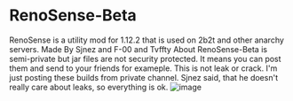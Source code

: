 # RenoSense-Beta
RenoSense is a utility mod for 1.12.2 that is used on 2b2t and other anarchy servers.
Made By Sjnez and F-00 and Tvffty
About
RenoSense-Beta is semi-private but jar files are not security protected. It means you can post them and send to your friends for exameple. This is not leak or crack. I'm just posting these builds from private channel. Sjnez said, that he doesn't really care about leaks, so everything is ok.
![image](https://user-images.githubusercontent.com/82664783/126855227-f62b8468-327a-4222-bee3-43d9bf3c045a.png)

